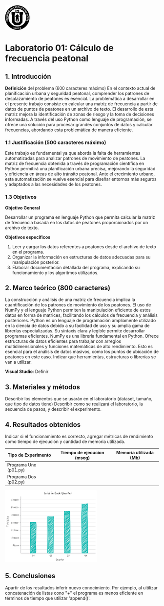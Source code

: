 ![Logo UCN](images/60x60-ucn-negro.png)
# Laboratorio 01: Cálculo de frecuencia peatonal 


## 1. Introducción 

**Definición** del problema (600 caracteres máximo)
En el contexto actual de planificación urbana y seguridad peatonal, comprender los patrones de desplazamiento de peatones es esencial. La problemática a desarrollar en el presente trabajo consiste en calcular una matriz de frecuencia a partir de datos de puntos de peatones en un archivo de texto. El desarrollo de esta matriz mejora la identificación de zonas de riesgo y la toma de decisiones informadas. A través del uso Python como lenguaje de programación, se ofrece una solución para procesar grandes conjuntos de datos y calcular frecuencias, abordando esta problemática de manera eficiente.

### 1.1 Justificación (500 caracteres máximo)
Este trabajo es fundamental ya que aborda la falta de herramientas automatizadas para analizar patrones de movimiento de peatones. La matriz de frecuencia obtenida a través de programación científica en Python permitirá una planificación urbana precisa, mejorando la seguridad y eficiencia en áreas de alto tránsito peatonal. Ante el crecimiento urbano, esta automatización se vuelve esencial para diseñar entornos más seguros y adaptados a las necesidades de los peatones.
### 1.3 Objetivos 

**Objetivo General**

Desarrollar un programa en lenguaje Python que permita calcular la matriz de frecuencia basada en los datos de peatones proporcionados por un archivo de texto.

**Objetivos específicos**

1. Leer y cargar los datos referentes a peatones desde el archivo de texto en el programa.
2. Organizar la información en estructuras de datos adecuadas para su manipulación posterior.
3. Elaborar documentación detallada del programa, explicando su funcionamiento y los algoritmos utilizados.

## 2. Marco teórico (800 caracteres)

La construcción y análisis de una matriz de frecuencia implica la cuantificación de los patrones de movimiento de los peatones. El uso de NumPy y el lenguaje Python permiten la manipulación eficiente de estos datos en forma de matrices, facilitando los cálculos de frecuencia y análisis posteriores.
Python es un lenguaje de programación ampliamente utilizado en la ciencia de datos debido a su facilidad de uso y su amplia gama de librerías especializadas. Su sintaxis clara y legible permite desarrollar programas eficientes.
NumPy es una librería fundamental en Python. Ofrece estructuras de datos eficientes para trabajar con arreglos multidimensionales y funciones matemáticas de alto rendimiento. Esto es esencial para el análisis de datos masivos, como los puntos de ubicación de peatones en este caso.
Indicar que herramientas, estructuras o librerías se van a utilizar.

**Visual Studio**: Definir

## 3. Materiales y métodos

Describir los elementos que se usarán en el laboratorio (dataset, tamaño, que tipo de datos tiene)
Describir como se realizará el laboratorio, la secuencia de pasos, y describir el experimento.

## 4. Resultados obtenidos

Indicar si el funcionamiento es correcto, agregar métricas de rendimiento como tiempo de ejecución y cantidad de memoria utilizada.

| Tipo de Experimento   | Tiempo de ejecucion (mseg) |  Memoria utilizada (Mb) |
|-----------------------|----------------------------|-------------------------|
| Programa Uno (p01.py) |                            |                         |
| Programa Dos (p02.py) |                            |                         |



<img src="images/column-chart.png" width="300">

## 5. Conclusiones

Apartir de los resultados inferir nuevo conocimiento. Por ejemplo, al ultilizar concatenación de listas cono "+" el programa es menos eficiente en términos de tiempo que utilizar 'append()'.





